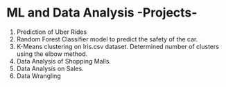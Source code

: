 # ML and Data Analysis -Projects-
1. Prediction of Uber Rides 
2. Random Forest Classifier model to predict the safety of the car.
3. K-Means clustering on Iris.csv dataset. Determined number of clusters 
using the elbow method.
4. Data Analysis of Shopping Malls.
5. Data Analysis on Sales.
6. Data Wrangling 
